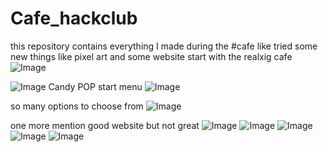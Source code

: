 # Cafe_hackclub
this repository contains everything I made during the #cafe like tried some new things like pixel art and some website 
start with the realxig cafe
![Image](https://github.com/user-attachments/assets/c36a5a51-1380-402d-89dd-c54b518d1af8)

![Image](https://github.com/user-attachments/assets/c76c2304-d8ab-4501-9831-ab31adf7be8b)
Candy POP 
start menu 
![Image](https://github.com/user-attachments/assets/7e9e199c-6b55-4423-b3a0-3158d4b82ea0)

so many options to choose from
![Image](https://github.com/user-attachments/assets/3c76788c-0cd6-4621-bcd7-75c2f3918b94)

one more mention 
good website but not great 
![Image](https://github.com/user-attachments/assets/be4960a2-62f6-40bc-b772-5db409153f13)
![Image](https://github.com/user-attachments/assets/ad0aeba9-a928-4c27-aec5-e14b103f4f77)
![Image](https://github.com/user-attachments/assets/f8a4c10e-1c2c-45c2-8e2a-33d308bf2f28)
![Image](https://github.com/user-attachments/assets/2a52bb09-1a9f-4793-b1f6-0a68b15690da)
![Image](https://github.com/user-attachments/assets/9090fb7a-2e4c-4fb6-8b18-e2a34f252764)
